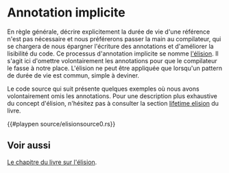 # Annotation implicite

En règle générale, décrire explicitement la durée de vie d'une référence n'est pas nécessaire et nous préférerons passer la main au compilateur, qui se chargera de nous épargner l'écriture des annotations et d'améliorer la lisibilité du code. Ce processus d'annotation implicite se nomme [l'élision][elision]. Il s'agit ici d'omettre volontairement les annotations pour que le compilateur le fasse à notre place. L'élision ne peut être appliquée que lorsqu'un pattern de durée de vie est commun, simple à deviner.

Le code source qui suit présente quelques exemples où nous avons volontairement omis les annotations. Pour une description plus exhaustive du concept d'élision, n'hésitez pas à consulter la section [lifetime elision][link_book] du livre.

{{#playpen source/elisionsource0.rs}}

## Voir aussi

[Le chapitre du livre sur l'élision][link_book].

[elision]: http://www.linternaute.com/dictionnaire/fr/definition/elision/
[link_book]: https://doc.rust-lang.org/book/lifetimes.html#lifetime-elision
